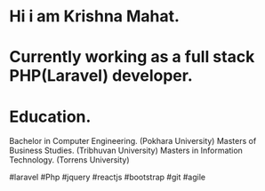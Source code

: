 # Hi i am Krishna Mahat.

# Currently working as a full stack PHP(Laravel) developer.

# Education.
  Bachelor in Computer Engineering.  (Pokhara University)
  Masters of Business Studies. (Tribhuvan University)
  Masters in Information Technology. (Torrens University)

#laravel #Php #jquery #reactjs #bootstrap #git #agile
